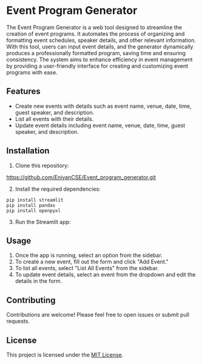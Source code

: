 # Event Program Generator

The Event Program Generator is a web tool designed to streamline the creation of event programs. It automates the process of organizing and formatting event schedules, speaker details, and other relevant information. With this tool, users can input event details, and the generator dynamically produces a professionally formatted program, saving time and ensuring consistency. The system aims to enhance efficiency in event management by providing a user-friendly interface for creating and customizing event programs with ease.

## Features

- Create new events with details such as event name, venue, date, time, guest speaker, and description.
- List all events with their details.
- Update event details including event name, venue, date, time, guest speaker, and description.

## Installation

1. Clone this repository:

https://github.com/EniyanCSE/Event_program_generator.git

2. Install the required dependencies:

```
pip install streamlit
pip install pandas
pip install openpyxl
```

3. Run the Streamlit app:

## Usage

1. Once the app is running, select an option from the sidebar.
2. To create a new event, fill out the form and click "Add Event."
3. To list all events, select "List All Events" from the sidebar.
4. To update event details, select an event from the dropdown and edit the details in the form.

## Contributing

Contributions are welcome! Please feel free to open issues or submit pull requests.

## License

This project is licensed under the [MIT License](LICENSE).

